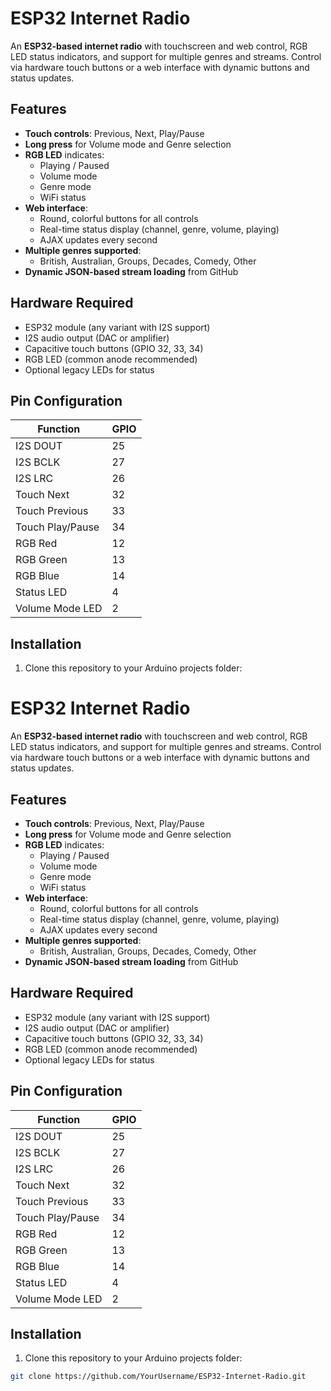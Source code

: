 # ESP32 Internet Radio

An **ESP32-based internet radio** with touchscreen and web control, RGB LED status indicators, and support for multiple genres and streams. Control via hardware touch buttons or a web interface with dynamic buttons and status updates.

## Features

- **Touch controls**: Previous, Next, Play/Pause
- **Long press** for Volume mode and Genre selection
- **RGB LED** indicates:
  - Playing / Paused
  - Volume mode
  - Genre mode
  - WiFi status
- **Web interface**:
  - Round, colorful buttons for all controls
  - Real-time status display (channel, genre, volume, playing)
  - AJAX updates every second
- **Multiple genres supported**:
  - British, Australian, Groups, Decades, Comedy, Other
- **Dynamic JSON-based stream loading** from GitHub

## Hardware Required

- ESP32 module (any variant with I2S support)
- I2S audio output (DAC or amplifier)
- Capacitive touch buttons (GPIO 32, 33, 34)
- RGB LED (common anode recommended)
- Optional legacy LEDs for status

## Pin Configuration

| Function           | GPIO  |
|-------------------|-------|
| I2S DOUT           | 25    |
| I2S BCLK           | 27    |
| I2S LRC            | 26    |
| Touch Next         | 32    |
| Touch Previous     | 33    |
| Touch Play/Pause   | 34    |
| RGB Red            | 12    |
| RGB Green          | 13    |
| RGB Blue           | 14    |
| Status LED         | 4     |
| Volume Mode LED    | 2     |

## Installation

1. Clone this repository to your Arduino projects folder:

# ESP32 Internet Radio

An **ESP32-based internet radio** with touchscreen and web control, RGB LED status indicators, and support for multiple genres and streams. Control via hardware touch buttons or a web interface with dynamic buttons and status updates.

## Features

- **Touch controls**: Previous, Next, Play/Pause
- **Long press** for Volume mode and Genre selection
- **RGB LED** indicates:
  - Playing / Paused
  - Volume mode
  - Genre mode
  - WiFi status
- **Web interface**:
  - Round, colorful buttons for all controls
  - Real-time status display (channel, genre, volume, playing)
  - AJAX updates every second
- **Multiple genres supported**:
  - British, Australian, Groups, Decades, Comedy, Other
- **Dynamic JSON-based stream loading** from GitHub

## Hardware Required

- ESP32 module (any variant with I2S support)
- I2S audio output (DAC or amplifier)
- Capacitive touch buttons (GPIO 32, 33, 34)
- RGB LED (common anode recommended)
- Optional legacy LEDs for status

## Pin Configuration

| Function           | GPIO  |
|-------------------|-------|
| I2S DOUT           | 25    |
| I2S BCLK           | 27    |
| I2S LRC            | 26    |
| Touch Next         | 32    |
| Touch Previous     | 33    |
| Touch Play/Pause   | 34    |
| RGB Red            | 12    |
| RGB Green          | 13    |
| RGB Blue           | 14    |
| Status LED         | 4     |
| Volume Mode LED    | 2     |

## Installation

1. Clone this repository to your Arduino projects folder:

```bash
git clone https://github.com/YourUsername/ESP32-Internet-Radio.git

